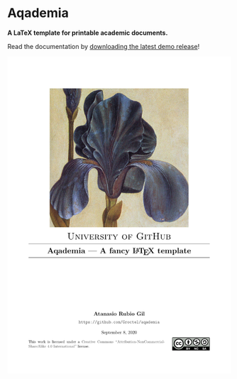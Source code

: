 # Aqademia

**A LaTeX template for printable academic documents.**

Read the documentation by [downloading the latest demo release](https://github.com/Groctel/aqademia/releases)!

![Preview](preview.png)
